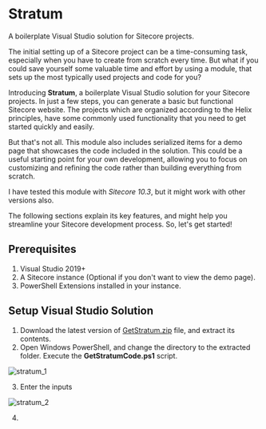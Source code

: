 # Stratum
A boilerplate Visual Studio solution for Sitecore projects.

The initial setting up of a Sitecore project can be a time-consuming task, especially when you have to create from scratch every time. But what if you could save yourself some valuable time and effort by using a module, that sets up the most typically used projects and code for you?

Introducing <b>Stratum</b>, a boilerplate Visual Studio solution for your Sitecore projects. In just a few steps, you can generate a basic but functional Sitecore website. The projects which are organized according to the Helix principles, have some commonly used functionality that you need to get started quickly and easily.

But that's not all. This module also includes serialized items for a demo page that showcases the code included in the solution. This could be a useful starting point for your own development, allowing you to focus on customizing and refining the code rather than building everything from scratch.

I have tested this module with <i>Sitecore 10.3</i>, but it might work with other versions also.

The following sections explain its key features, and might help you streamline your Sitecore development process. So, let's get started!

## Prerequisites
1. Visual Studio 2019+
2. A Sitecore instance (Optional if you don't want to view the demo page). 
3. PowerShell Extensions installed in your instance.


## Setup Visual Studio Solution

1. Download the latest version of <a target="_blank" href="https://github.com/sukesh-y/Downloads/tree/main/Stratum">GetStratum.zip</a> file, and extract its contents.
2. Open Windows PowerShell, and change the directory to the extracted folder. Execute the <b>GetStratumCode.ps1</b> script.

![stratum_1](https://user-images.githubusercontent.com/24619393/235687985-2cb64452-60b5-4f9c-a560-9e312aa990e7.png)

3. Enter the inputs

![stratum_2](https://user-images.githubusercontent.com/24619393/235688155-65c27536-cc23-41f6-85d7-162e04a31cc6.png)

4. 



